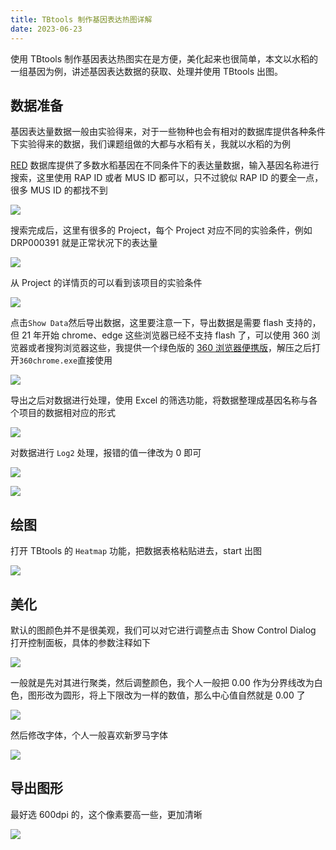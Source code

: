```yaml
---
title: TBtools 制作基因表达热图详解
date: 2023-06-23
---
```


使用 TBtools 制作基因表达热图实在是方便，美化起来也很简单，本文以水稻的一组基因为例，讲述基因表达数据的获取、处理并使用 TBtools 出图。

<!--more-->

## 数据准备

基因表达量数据一般由实验得来，对于一些物种也会有相对的数据库提供各种条件下实验得来的数据，我们课题组做的大都与水稻有关，我就以水稻的为例

[RED](http://expression.ic4r.org/) 数据库提供了多数水稻基因在不同条件下的表达量数据，输入基因名称进行搜索，这里使用 RAP ID 或者 MUS ID 都可以，只不过貌似 RAP ID 的要全一点，很多 MUS ID 的都找不到

![](https://images.yuanj.top/blog/20230623123234.png)

搜索完成后，这里有很多的 Project，每个 Project 对应不同的实验条件，例如 DRP000391 就是正常状况下的表达量

![](https://images.yuanj.top/blog/20230623123524.png)

从 Project 的详情页的可以看到该项目的实验条件

![](https://images.yuanj.top/blog/20230623123605.png)

点击`Show Data`然后导出数据，这里要注意一下，导出数据是需要 flash 支持的，但 21 年开始 chrome、edge 这些浏览器已经不支持 flash 了，可以使用 360 浏览器或者搜狗浏览器这些，我提供一个绿色版的 [360 浏览器便携版](https://www.123pan.com/s/JYtA-SeW0v.html)，解压之后打开`360chrome.exe`直接使用

![](https://images.yuanj.top/blog/20230623124152.png)

导出之后对数据进行处理，使用 Excel 的筛选功能，将数据整理成基因名称与各个项目的数据相对应的形式

![](https://images.yuanj.top/blog/20230623124953.png)

对数据进行 `Log2` 处理，报错的值一律改为 0 即可

![](https://images.yuanj.top/blog/20230623125050.png)

![](https://images.yuanj.top/blog/20230623125135.png)

## 绘图

打开 TBtools 的 `Heatmap` 功能，把数据表格粘贴进去，start 出图

![](https://images.yuanj.top/blog/20230623125233.png)

## 美化

默认的图颜色并不是很美观，我们可以对它进行调整点击 Show Control Dialog 打开控制面板，具体的参数注释如下

![](https://images.yuanj.top/blog/20230623125518.png)

一般就是先对其进行聚类，然后调整颜色，我个人一般把 0.00 作为分界线改为白色，图形改为圆形，将上下限改为一样的数值，那么中心值自然就是 0.00 了

![](https://images.yuanj.top/blog/20230623125936.png)

然后修改字体，个人一般喜欢新罗马字体

![](https://images.yuanj.top/blog/20230623130249.png)

## 导出图形

最好选 600dpi 的，这个像素要高一些，更加清晰

![](https://images.yuanj.top/blog/20230623130336.png)
